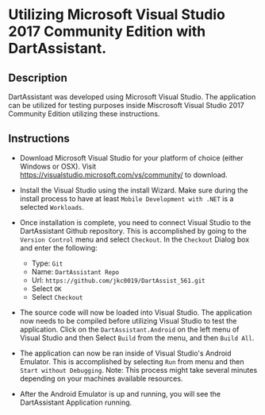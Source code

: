 #  Utilizing Microsoft Visual Studio 2017 Community Edition with DartAssistant.

## Description

DartAssistant was developed using Microsoft Visual Studio.  The application can be utilized for testing purposes inside Miscrosoft Visual Studio 2017 Community Edition utilizing these instructions.

## Instructions
* Download Microsoft Visual Studio for your platform of choice (either Windows or OSX).  Visit https://visualstudio.microsoft.com/vs/community/ to download.

* Install the Visual Studio using the install Wizard.  Make sure during the install process to have at least `Mobile Development with .NET` is a selected `Workloads`.

* Once installation is complete, you need to connect Visual Studio to the DartAssistant Github repository.  This is accomplished by going to the `Version Control` menu and select `Checkout`.  In the `Checkout` Dialog box and enter the following:
  * Type: `Git`
  * Name: `DartAssistant Repo`
  * Url: `https://github.com/jkc0019/DartAssist_561.git`
  * Select `OK`
  * Select `Checkout`

* The source code will now be loaded into Visual Studio.  The application now needs to be compiled before utilizing Visual Studio to test the application.  Click on the `DartAssistant.Android` on the left menu of Visual Studio and then Select `Build` from the menu, and then `Build All`.  

* The application can now be ran inside of Visual Studio's Android Emulator.  This is accomplished by selecting `Run` from menu and then `Start without Debugging`.  Note: This process might take several minutes depending on your machines available resources.

* After the Android Emulator is up and running, you will see the DartAssistant Application running.
